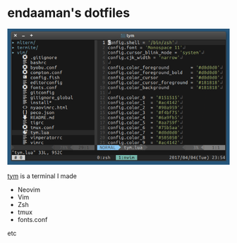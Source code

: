 # endaaman's dotfiles

![ss](misc/ss.png)

[tym](https://github.com/endaaman/tym) is a terminal I made

- Neovim
- Vim
- Zsh 
- tmux
- fonts.conf

etc
